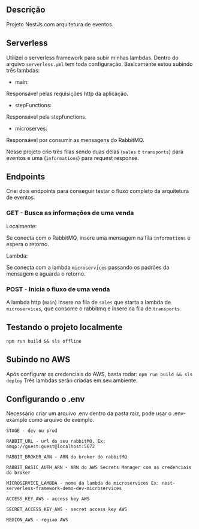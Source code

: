 
## Descrição

Projeto NestJs com arquitetura de eventos.

## Serverless

Utilizei o serverless framework para subir minhas lambdas. Dentro do arquivo `serverless.yml` tem toda configuração. Basicamente estou subindo três lambdas:
- main: 

Responsável pelas requisições http da aplicação.
- stepFunctions: 

Responsável pela stepfunctions.
- microserves: 

Responsável por consumir as mensagens do RabbitMQ.

Nesse projeto crio três filas sendo duas delas (`sales` e `transports`) para eventos e uma (`informations`) para request response.

## Endpoints
Criei dois endpoints para conseguir testar o fluxo completo da arquitetura de eventos. 

### GET - Busca as informações de uma venda
Localmente:  

Se conecta com o RabbitMQ, insere uma mensagem na fila `informations` e espera o retorno.

Lambda:

Se conecta com a lambda `microservices` passando os padrões da mensagem e aguarda o retorno.
### POST - Inicia o fluxo de uma venda
A lambda http (`main`) insere na fila de `sales` que starta a lambda de `microservices`, que consome o rabbitmq e insere na fila de `transports`.

## Testando o projeto localmente
``
    npm run build && sls offline
``

## Subindo no AWS
Após configurar as credenciais do AWS, basta rodar:
``
    npm run build && sls deploy
``
Três lambdas serão criadas em seu ambiente. 

## Configurando o .env
Necessário criar um arquivo .env dentro da pasta raiz, pode usar o .env-example como arquivo de exemplo.

    STAGE - dev ou prod

    RABBIT_URL - url do seu rabbitMQ. Ex: amqp://guest:guest@localhost:5672

    RABBIT_BROKER_ARN - ARN do broker do rabbitMQ

    RABBIT_BASIC_AUTH_ARN - ARN do AWS Secrets Manager com as credenciais do broker

    MICROSERVICE_LAMBDA - nome da lambda de microservices Ex: nest-serverless-framework-demo-dev-microservices

    ACCESS_KEY_AWS - access key AWS

    SECRET_ACCESS_KEY_AWS - secret access key AWS

    REGION_AWS - regiao AWS
